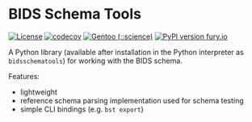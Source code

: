 # BIDS Schema Tools

[![License](https://img.shields.io/badge/License-MIT-blue.svg)](https://opensource.org/licenses/MIT)
[![codecov](https://codecov.io/gh/bids-standard/bids-specification/branch/master/graph/badge.svg)](https://codecov.io/gh/bids-standard/bids-specification)
[![Gentoo (::science)](https://repology.org/badge/version-for-repo/gentoo_ovl_science/bidsschematools.svg?header=Gentoo%20%28%3A%3Ascience%29)](https://repology.org/project/bidsschematools/versions)
[![PyPI version fury.io](https://badge.fury.io/py/bidsschematools.svg)](https://pypi.python.org/pypi/bidsschematools/)

A Python library (available after installation in the Python interpreter as `bidsschematools`) for working with the BIDS schema.

Features:
* lightweight
* reference schema parsing implementation used for schema testing
* simple CLI bindings (e.g. `bst export`)

